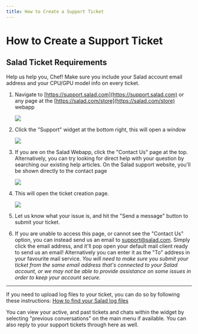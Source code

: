 ```yaml
---
title: How to Create a Support Ticket
---
```


# How to Create a Support Ticket

## Salad Ticket Requirements

Help us help you, Chef! Make sure you include your Salad account email address and your CPU/GPU model info on every
ticket.

1. Navigate to [https://support.salad.com](https://support.salad.com) or any page at the
   [https://salad.com/store](https://salad.com/store) webapp

   ![](https://s3.amazonaws.com/helpscout.net/docs/assets/615b47bfca9e0011a4434693/images/62a0ce49a2c316231c2040ad/file-SFGf2agOI6.png)

2. Click the "Support" widget at the bottom right, this will open a window

   ![](https://s3.amazonaws.com/helpscout.net/docs/assets/615b47bfca9e0011a4434693/images/62a0ce6102b8fd3b945fb77d/file-ueVfKk4z6F.png)

3. If you are on the Salad Webapp, click the "Contact Us" page at the top. Alternatively, you can try looking for direct
   help with your question by searching our existing help articles. On the Salad support website, you'll be shown
   directly to the contact page

   ![](https://s3.amazonaws.com/helpscout.net/docs/assets/615b47bfca9e0011a4434693/images/61d95b736bcea52bcf9d0b28/file-a5P0ap9LmR.png)

4. This will open the ticket creation page.

   ![](https://s3.amazonaws.com/helpscout.net/docs/assets/615b47bfca9e0011a4434693/images/61d95c17d268f00e10386bc1/file-4hdDDo0hNd.png)

5. Let us know what your issue is, and hit the "Send a message" button to submit your ticket.
6. If you are unable to access this page, or cannot see the "Contact Us" option, you can instead send us an email to
   [support@salad.com](mailto:support@salad.com?subject=I%20need%20help%20with%20Salad%21&body=Hi%20there%21%20I%20need%20help%20with..).
   Simply click the email address, and it'll pop open your default mail client ready to send us an email! Alternatively
   you can enter it as the "To" address in your favourite mail service. _You will need to make sure you submit your
   ticket from the same email address that's connected to your Salad account, or we may not be able to provide
   assistance on some issues in order to keep your account secure._

---

If you need to upload log files to your ticket, you can do so by following these instructions:
[How to find your Salad log files](https://support.salad.com/article/180-how-to-find-your-salad-log-files)

You can view your active, and past tickets and chats within the widget by selecting "previous conversations" on the main
menu if available. You can also reply to your support tickets through here as well.
